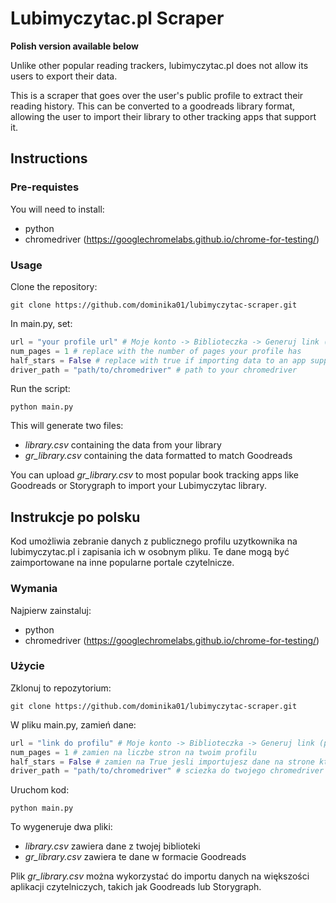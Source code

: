 # Lubimyczytac.pl Scraper

**Polish version available below**

Unlike other popular reading trackers, lubimyczytac.pl does not allow its users to export their data.

This is a scraper that goes over the user's public profile to extract their reading history. This can be converted to a goodreads library format, allowing the user to import their library to other tracking apps that support it.

## Instructions

### Pre-requistes

You will need to install:

- python
- chromedriver (https://googlechromelabs.github.io/chrome-for-testing/)

### Usage

Clone the repository:

```console
git clone https://github.com/dominika01/lubimyczytac-scraper.git
```

In main.py, set:

```py
url = "your profile url" # Moje konto -> Biblioteczka -> Generuj link (on the right side)
num_pages = 1 # replace with the number of pages your profile has
half_stars = False # replace with true if importing data to an app supporting half star ratings
driver_path = "path/to/chromedriver" # path to your chromedriver
```

Run the script:

```console
python main.py
```

This will generate two files:

- *library.csv* containing the data from your library
- *gr_library.csv* containing the data formatted to match Goodreads

You can upload *gr_library.csv* to most popular book tracking apps like Goodreads or Storygraph to import your Lubimyczytac library.

## Instrukcje po polsku

Kod umożliwia zebranie danych z publicznego profilu uzytkownika na lubimyczytac.pl i zapisania ich w osobnym pliku. Te dane mogą być zaimportowane na inne popularne portale czytelnicze.

### Wymania

Najpierw zainstaluj:

- python
- chromedriver (https://googlechromelabs.github.io/chrome-for-testing/)

### Użycie

Zklonuj to repozytorium:

```console
git clone https://github.com/dominika01/lubimyczytac-scraper.git
```

W pliku main.py, zamień dane:

```py
url = "link do profilu" # Moje konto -> Biblioteczka -> Generuj link (po prawej stronie)
num_pages = 1 # zamien na liczbe stron na twoim profilu
half_stars = False # zamien na True jesli importujesz dane na strone ktora uzywa ocen majacych polowe gwiazdki
driver_path = "path/to/chromedriver" # sciezka do twojego chromedriver
```

Uruchom kod:

```console
python main.py
```

To wygeneruje dwa pliki:

- *library.csv* zawiera dane z twojej biblioteki
- *gr_library.csv* zawiera te dane w formacie Goodreads

Plik *gr_library.csv* można wykorzystać do importu danych na większości aplikacji czytelniczych, takich jak Goodreads lub Storygraph.
